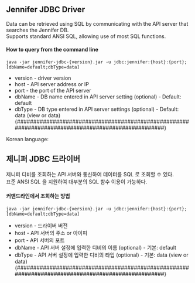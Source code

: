 Jennifer JDBC Driver
---

Data can be retrieved using SQL by communicating with the API server that searches the Jennifer DB.  
Supports standard ANSI SQL, allowing use of most SQL functions.

#### How to query from the command line
```shell
java -jar jennifer-jdbc-{version}.jar -u jdbc:jennifer:{host}:{port};[dbName=default;dbType=data]
```
* version - driver version
* host - API server address or IP
* port - the port of the API server
* dbName - DB name entered in API server setting (optional) - Default: default
* dbType - DB type entered in API server settings (optional) - Default: data (view or data)
{###################################################################################################}

Korean language:

제니퍼 JDBC 드라이버
---

제니퍼 디비를 조회하는 API 서버와 통신하여 데이터를 SQL 로 조회할 수 있다.  
표준 ANSI SQL 을 지원하여 대부분의 SQL 함수 이용이 가능하다.

#### 커맨드라인에서 조회하는 방법
```shell
java -jar jennifer-jdbc-{version}.jar -u jdbc:jennifer:{host}:{port};[dbName=default;dbType=data]
```
* version - 드라이버 버전
* host - API 서버의 주소 or 아이피
* port - API 서버의 포트
* dbName - API 서버 설정에 입력한 디비의 이름 (optional) - 기본: default
* dbType - API 서버 설정에 입력한 디비의 타입 (optional) - 기본: data (view or data)
{###################################################################################################}
